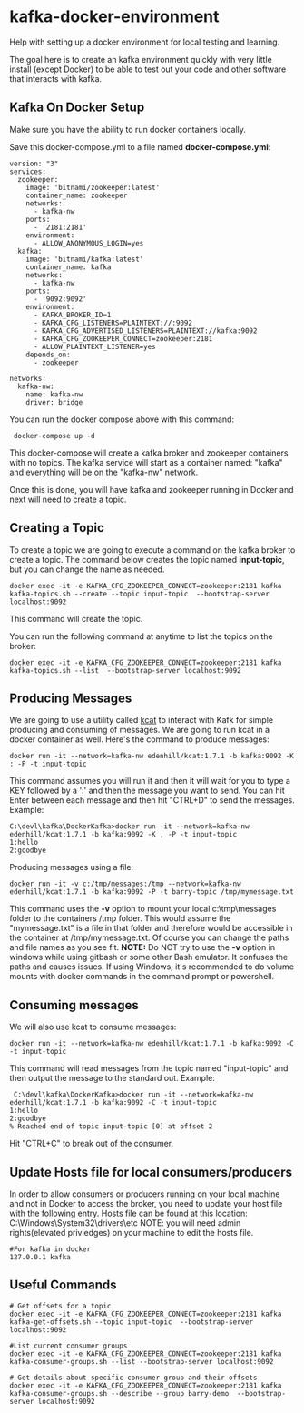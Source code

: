 # kafka-docker-environment
Help with setting up a docker environment for local testing and learning.

The goal here is to create an kafka environment quickly with very little install (except Docker) to be able to test out your code and other software that interacts with kafka.

## Kafka On Docker Setup

Make sure you have the ability to run docker containers locally.

Save this docker-compose.yml to a file named **docker-compose.yml**:
```
version: "3"
services:
  zookeeper:
    image: 'bitnami/zookeeper:latest'
    container_name: zookeeper
    networks:
      - kafka-nw
    ports:
      - '2181:2181'
    environment:
      - ALLOW_ANONYMOUS_LOGIN=yes
  kafka:
    image: 'bitnami/kafka:latest'
    container_name: kafka
    networks:
      - kafka-nw
    ports:
      - '9092:9092'
    environment:
      - KAFKA_BROKER_ID=1
      - KAFKA_CFG_LISTENERS=PLAINTEXT://:9092
      - KAFKA_CFG_ADVERTISED_LISTENERS=PLAINTEXT://kafka:9092
      - KAFKA_CFG_ZOOKEEPER_CONNECT=zookeeper:2181
      - ALLOW_PLAINTEXT_LISTENER=yes
    depends_on:
      - zookeeper

networks:
  kafka-nw:
    name: kafka-nw
    driver: bridge
```

You can run the docker compose above with this command:

` docker-compose up -d`

This docker-compose will create a kafka broker and zookeeper containers with no topics.
The kafka service will start as a container named: "kafka" and everything will be on the "kafka-nw" network.

Once this is done, you will have kafka and zookeeper running in Docker and next will need to create a topic.

## Creating a Topic

To create a topic we are going to execute a command on the kafka broker to create a topic.  The command below creates the topic named **input-topic**, but you can change the name as needed.

```
docker exec -it -e KAFKA_CFG_ZOOKEEPER_CONNECT=zookeeper:2181 kafka kafka-topics.sh --create --topic input-topic  --bootstrap-server localhost:9092
```
This command will create the topic.

You can run the following command at anytime to list the topics on the broker:
```
docker exec -it -e KAFKA_CFG_ZOOKEEPER_CONNECT=zookeeper:2181 kafka kafka-topics.sh --list  --bootstrap-server localhost:9092
```

## Producing Messages

We are going to use a utility called [kcat](https://github.com/edenhill/kcat) to interact with Kafk for simple producing and consuming of messages.
We are going to run kcat in a docker container as well.  Here's the command to produce messages:
```
docker run -it --network=kafka-nw edenhill/kcat:1.7.1 -b kafka:9092 -K : -P -t input-topic
```
This command assumes you will run it and then it will wait for you to type a KEY followed by a ':' and then the message you want to send.
You can hit Enter between each message and then hit "CTRL+D" to send the messages.
Example:
```
C:\devl\kafka\DockerKafka>docker run -it --network=kafka-nw edenhill/kcat:1.7.1 -b kafka:9092 -K , -P -t input-topic
1:hello
2:goodbye
```

Producing messages using a file:
```
docker run -it -v c:/tmp/messages:/tmp --network=kafka-nw edenhill/kcat:1.7.1 -b kafka:9092 -P -t barry-topic /tmp/mymessage.txt
```
This command uses the **-v** option to mount your local c:\tmp\messages folder to the containers /tmp folder.  This would assume the "mymessage.txt" is a file in that folder and therefore would be accessible in the container at /tmp/mymessage.txt.  Of course you can change the paths and file names as you see fit.
**NOTE:** Do NOT try to use the **-v** option in windows while using gitbash or some other Bash emulator.  It confuses the paths and causes issues.  If using Windows, it's recommended to do volume mounts with docker commands in the command prompt or powershell.

## Consuming messages
 
 We will also use kcat to consume messages:
 ```
 docker run -it --network=kafka-nw edenhill/kcat:1.7.1 -b kafka:9092 -C -t input-topic
 ```
 This command will read messages from the topic named "input-topic" and then output the message to the standard out.
Example:
```
 C:\devl\kafka\DockerKafka>docker run -it --network=kafka-nw edenhill/kcat:1.7.1 -b kafka:9092 -C -t input-topic
1:hello
2:goodbye
% Reached end of topic input-topic [0] at offset 2

 ```
Hit "CTRL+C" to break out of the consumer.

## Update Hosts file for local consumers/producers

In order to allow consumers or producers running on your local machine and not in Docker to access the broker, you need to update your host file with the following entry.
Hosts file can be found at this location: C:\Windows\System32\drivers\etc  NOTE: you will need admin rights(elevated privledges) on your machine to edit the hosts file.
```
#For kafka in docker
127.0.0.1 kafka
```


## Useful Commands

```
# Get offsets for a topic
docker exec -it -e KAFKA_CFG_ZOOKEEPER_CONNECT=zookeeper:2181 kafka kafka-get-offsets.sh --topic input-topic  --bootstrap-server localhost:9092

#List current consumer groups
docker exec -it -e KAFKA_CFG_ZOOKEEPER_CONNECT=zookeeper:2181 kafka kafka-consumer-groups.sh --list --bootstrap-server localhost:9092

# Get details about specific consumer group and their offsets
docker exec -it -e KAFKA_CFG_ZOOKEEPER_CONNECT=zookeeper:2181 kafka kafka-consumer-groups.sh --describe --group barry-demo  --bootstrap-server localhost:9092
```

